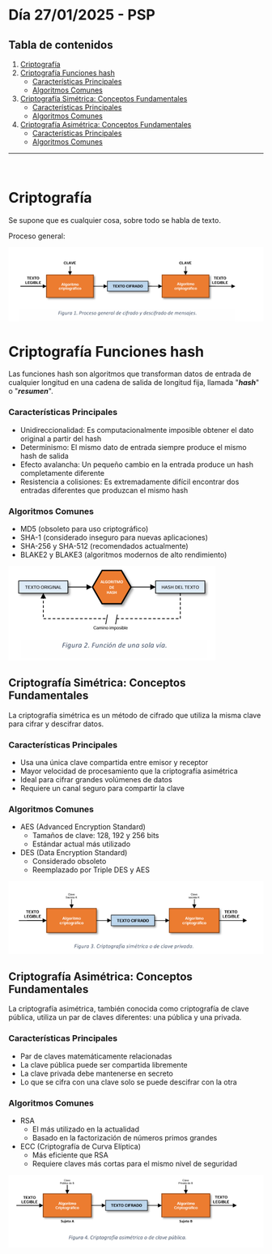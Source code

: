 # Día  27/01/2025 - PSP 

## Tabla de contenidos
1. [Criptografía](#criptografía)
2. [Criptografía Funciones hash](#criptografía--funciones-hash-)
    - [Características Principales](#características-principales)
    - [Algoritmos Comunes](#algoritmos-comunes)
3. [Criptografía Simétrica: Conceptos Fundamentales](#criptografía-simétrica-conceptos-fundamentales)
    - [Características Principales](#características-principales-1)
    - [Algoritmos Comunes](#algoritmos-comunes-1)
4. [Criptografía Asimétrica: Conceptos Fundamentales](#criptografía-asimétrica-conceptos-fundamentales)
    - [Características Principales](#características-principales-2)
    - [Algoritmos Comunes](#algoritmos-comunes-2)
---
<br>

# Criptografía

Se supone que es cualquier cosa, sobre todo se habla de texto. 

Proceso general:

![img.png](img.png)


# Criptografía  Funciones hash 
Las funciones hash son algoritmos que transforman datos de entrada de cualquier longitud en una cadena de salida de longitud fija, llamada "**_hash_**" o "**_resumen_**".

### Características Principales

- Unidireccionalidad: Es computacionalmente imposible obtener el dato original a partir del hash
- Determinismo: El mismo dato de entrada siempre produce el mismo hash de salida
- Efecto avalancha: Un pequeño cambio en la entrada produce un hash completamente diferente
- Resistencia a colisiones: Es extremadamente difícil encontrar dos entradas diferentes que produzcan el mismo hash

### Algoritmos Comunes

- MD5 (obsoleto para uso criptográfico)
- SHA-1 (considerado inseguro para nuevas aplicaciones)
- SHA-256 y SHA-512 (recomendados actualmente)
- BLAKE2 y BLAKE3 (algoritmos modernos de alto rendimiento)


![img_1.png](img_1.png)

## Criptografía Simétrica: Conceptos Fundamentales

La criptografía simétrica es un método de cifrado que utiliza la misma clave para cifrar y descifrar datos.

### Características Principales

- Usa una única clave compartida entre emisor y receptor
- Mayor velocidad de procesamiento que la criptografía asimétrica
- Ideal para cifrar grandes volúmenes de datos
- Requiere un canal seguro para compartir la clave

### Algoritmos Comunes

- AES (Advanced Encryption Standard)
    - Tamaños de clave: 128, 192 y 256 bits
    - Estándar actual más utilizado
- DES (Data Encryption Standard)
    - Considerado obsoleto
    - Reemplazado por Triple DES y AES



![img_2.png](img_2.png)

## Criptografía Asimétrica: Conceptos Fundamentales

La criptografía asimétrica, también conocida como criptografía de clave pública, utiliza un par de claves diferentes: una pública y una privada.

### Características Principales

- Par de claves matemáticamente relacionadas
- La clave pública puede ser compartida libremente
- La clave privada debe mantenerse en secreto
- Lo que se cifra con una clave solo se puede descifrar con la otra

### Algoritmos Comunes

- RSA
    - El más utilizado en la actualidad
    - Basado en la factorización de números primos grandes
- ECC (Criptografía de Curva Elíptica)
    - Más eficiente que RSA
    - Requiere claves más cortas para el mismo nivel de seguridad


![img_3.png](img_3.png)